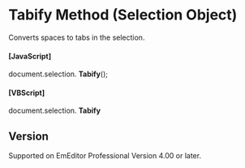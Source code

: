# Tabify Method (Selection Object)

Converts spaces to tabs in the selection.

#### \[JavaScript\]

document.selection. **Tabify**();

#### \[VBScript\]

document.selection. **Tabify**

## Version

Supported on EmEditor Professional Version 4.00 or later.

